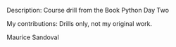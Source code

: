 Description: Course drill from the Book Python Day Two

My contributions: Drills only, not my original work.

Maurice Sandoval
